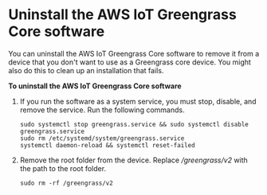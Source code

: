 # Uninstall the AWS IoT Greengrass Core software<a name="uninstall-greengrass-core-v2"></a>

You can uninstall the AWS IoT Greengrass Core software to remove it from a device that you don't want to use as a Greengrass core device\. You might also do this to clean up an installation that fails\.

**To uninstall the AWS IoT Greengrass Core software**

1. If you run the software as a system service, you must stop, disable, and remove the service\. Run the following commands\.

   ```
   sudo systemctl stop greengrass.service && sudo systemctl disable greengrass.service
   sudo rm /etc/systemd/system/greengrass.service
   systemctl daemon-reload && systemctl reset-failed
   ```

1. Remove the root folder from the device\. Replace */greengrass/v2* with the path to the root folder\.

   ```
   sudo rm -rf /greengrass/v2
   ```
